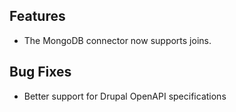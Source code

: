 ## Features

- The MongoDB connector now supports joins.

## Bug Fixes

- Better support for Drupal OpenAPI specifications
